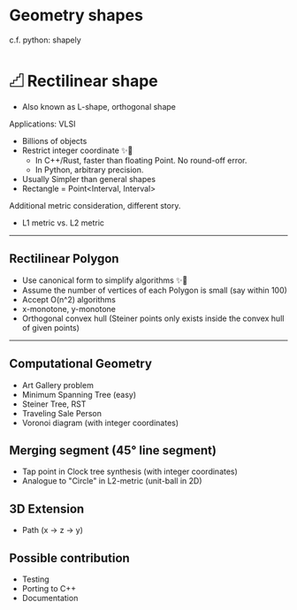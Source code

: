 # Geometry shapes

c.f. python: shapely

# 𓊍 Rectilinear shape

- Also known as L-shape, orthogonal shape

Applications: VLSI

- Billions of objects
- Restrict integer coordinate ✨🚀
    - In C++/Rust, faster than floating Point. No round-off error.
    - In Python, arbitrary precision.
- Usually Simpler than general shapes
- Rectangle = Point<Interval, Interval>

Additional metric consideration, different story.
- L1 metric vs. L2 metric

---

## Rectilinear Polygon

- Use canonical form to simplify algorithms ✨🚀
- Assume the number of vertices of each Polygon is small
    (say within 100)
- Accept O(n^2) algorithms
- x-monotone, y-monotone
- Orthogonal convex hull 
  (Steiner points only exists inside the convex hull of given points)

---

## Computational Geometry

- Art Gallery problem
- Minimum Spanning Tree (easy)
- Steiner Tree, RST
- Traveling Sale Person
- Voronoi diagram (with integer coordinates)

## Merging segment (45° line segment)

- Tap point in Clock tree synthesis (with integer coordinates)
- Analogue to "Circle" in L2-metric (unit-ball in 2D)

## 3D Extension

- Path (x -> z -> y)

## Possible contribution

- Testing
- Porting to C++
- Documentation

